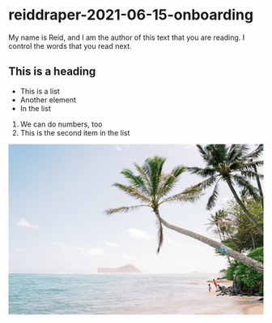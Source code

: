 # reiddraper-2021-06-15-onboarding

My name is Reid, and I am the author of this text that you are reading. I control the words that you read next.

## This is a heading

- This is a list
- Another element
- In the list

1. We can do numbers, too
2. This is the second item in the list

![my hawaii image](merlin_184957629_5a369538-86d2-44e8-aa3c-14396b5c5b8e-articleLarge.jpeg)
